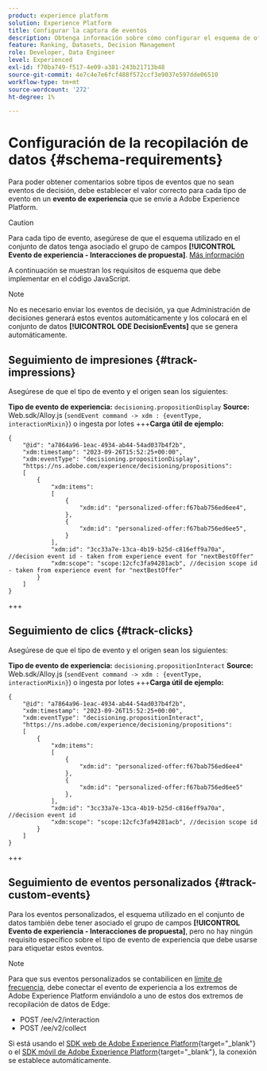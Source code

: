 ```yaml
---
product: experience platform
solution: Experience Platform
title: Configurar la captura de eventos
description: Obtenga información sobre cómo configurar el esquema de oferta para capturar eventos
feature: Ranking, Datasets, Decision Management
role: Developer, Data Engineer
level: Experienced
exl-id: f70ba749-f517-4e09-a381-243b21713b48
source-git-commit: 4e7c4e7e6fcf488f572ccf3e9037e597dde06510
workflow-type: tm+mt
source-wordcount: '272'
ht-degree: 1%

---
```


# Configuración de la recopilación de datos {#schema-requirements}

Para poder obtener comentarios sobre tipos de eventos que no sean eventos de decisión, debe establecer el valor correcto para cada tipo de evento en un **evento de experiencia** que se envíe a Adobe Experience Platform.

>[!CAUTION]
>
>Para cada tipo de evento, asegúrese de que el esquema utilizado en el conjunto de datos tenga asociado el grupo de campos **[!UICONTROL Evento de experiencia - Interacciones de propuesta]**. [Más información](create-dataset.md)

A continuación se muestran los requisitos de esquema que debe implementar en el código JavaScript.

>[!NOTE]
>
>No es necesario enviar los eventos de decisión, ya que Administración de decisiones generará estos eventos automáticamente y los colocará en el conjunto de datos **[!UICONTROL ODE DecisionEvents]**<!--to check--> que se genera automáticamente.

## Seguimiento de impresiones {#track-impressions}

Asegúrese de que el tipo de evento y el origen sean los siguientes:

**Tipo de evento de experiencia:** `decisioning.propositionDisplay`
**Source:** Web.sdk/Alloy.js (`sendEvent command -> xdm : {eventType, interactionMixin}`) o ingesta por lotes
+++**Carga útil de ejemplo:**

```
{
    "@id": "a7864a96-1eac-4934-ab44-54ad037b4f2b",
    "xdm:timestamp": "2023-09-26T15:52:25+00:00",
    "xdm:eventType": "decisioning.propositionDisplay",
    "https://ns.adobe.com/experience/decisioning/propositions":
    [
        {
            "xdm:items":
            [
                {
                    "xdm:id": "personalized-offer:f67bab756ed6ee4",
                },
                {
                    "xdm:id": "personalized-offer:f67bab756ed6ee5",
                }
            ],
            "xdm:id": "3cc33a7e-13ca-4b19-b25d-c816eff9a70a", //decision event id - taken from experience event for "nextBestOffer"
            "xdm:scope": "scope:12cfc3fa94281acb", //decision scope id - taken from experience event for "nextBestOffer"
        }
    ]
}
```

+++

## Seguimiento de clics {#track-clicks}

Asegúrese de que el tipo de evento y el origen sean los siguientes:

**Tipo de evento de experiencia:** `decisioning.propositionInteract`
**Source:** Web.sdk/Alloy.js (`sendEvent command -> xdm : {eventType, interactionMixin}`) o ingesta por lotes
+++**Carga útil de ejemplo:**

```
{
    "@id": "a7864a96-1eac-4934-ab44-54ad037b4f2b",
    "xdm:timestamp": "2023-09-26T15:52:25+00:00",
    "xdm:eventType": "decisioning.propositionInteract",
    "https://ns.adobe.com/experience/decisioning/propositions":
    [
        {
            "xdm:items":
            [
                {
                    "xdm:id": "personalized-offer:f67bab756ed6ee4"
                },
                {
                    "xdm:id": "personalized-offer:f67bab756ed6ee5"
                },
            ],
            "xdm:id": "3cc33a7e-13ca-4b19-b25d-c816eff9a70a", //decision event id
            "xdm:scope": "scope:12cfc3fa94281acb", //decision scope id
        }
    ]
}
```

+++

## Seguimiento de eventos personalizados {#track-custom-events}

Para los eventos personalizados, el esquema utilizado en el conjunto de datos también debe tener asociado el grupo de campos **[!UICONTROL Evento de experiencia - Interacciones de propuesta]**, pero no hay ningún requisito específico sobre el tipo de evento de experiencia que debe usarse para etiquetar estos eventos.

>[!NOTE]
>
>Para que sus eventos personalizados se contabilicen en [límite de frecuencia](../offer-library/add-constraints.md#capping), debe conectar el evento de experiencia a los extremos de Adobe Experience Platform enviándolo a uno de estos dos extremos de recopilación de datos de Edge:
>
>* POST /ee/v2/interaction
>* POST /ee/v2/collect
>
>Si está usando el [SDK web de Adobe Experience Platform](https://experienceleague.adobe.com/docs/experience-platform/edge/home.html){target="_blank"} o el [SDK móvil de Adobe Experience Platform](https://experienceleague.adobe.com/docs/platform-learn/data-collection/mobile-sdk/overview.html){target="_blank"}, la conexión se establece automáticamente.
